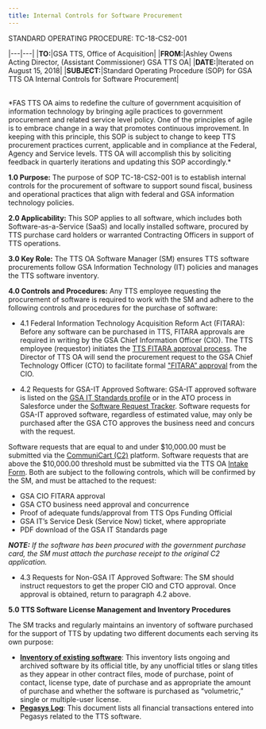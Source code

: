 ```yaml
---
title: Internal Controls for Software Procurement
---
```

STANDARD OPERATING PROCEDURE: TC-18-CS2-001

|---|---|
|**TO:**|GSA TTS, Office of Acquisition|
|**FROM:**|Ashley Owens<br>Acting Director, (Assistant Commissioner) GSA TTS OA|
|**DATE:**|Iterated on August 15, 2018|
|**SUBJECT:**|Standard Operating Procedure (SOP) for GSA TTS OA Internal Controls for Software Procurement|

<br>
*FAS TTS OA aims to redefine the culture of government acquisition of information technology by bringing agile practices to government procurement and related service level policy. One of the principles of agile is to embrace change in a way that promotes continuous improvement. In keeping with this principle, this SOP is subject to change to keep TTS procurement practices current, applicable and in compliance at the Federal, Agency and Service levels. TTS OA will accomplish this by soliciting feedback in quarterly iterations and updating this SOP accordingly.*

**1.0 Purpose:** The purpose of SOP TC-18-CS2-001 is to establish internal controls for the procurement of software to support sound fiscal, business and operational practices that align with federal and GSA information technology policies.

**2.0 Applicability:** This SOP applies to all software, which includes both Software-as-a-Service (SaaS) and locally installed software, procured by TTS purchase card holders or warranted Contracting Officers in support of TTS operations.

**3.0 Key Role:** The TTS OA Software Manager (SM) ensures TTS software procurements follow GSA Information Technology (IT) policies and manages the TTS software inventory.

**4.0 Controls and Procedures:**  Any TTS employee requesting the procurement of software is required to work with the SM and adhere to the following controls and procedures for the purchase of software:

+ 4.1 Federal Information Technology Acquisition Reform Act (FITARA): Before any software can be purchased in TTS, FITARA approvals are required in writing by the GSA Chief Information Officer (CIO). The TTS employee (requestor) initiates the [TTS FITARA approval process](https://docs.google.com/document/d/1BfbrHw5pDjBY1dXOGR5LVKa03jCKsRColYs8-YbcE94/edit?ts=5aa29265). The Director of TTS OA will send the procurement request to the GSA Chief Technology Officer (CTO) to facilitate formal ["FITARA” approval](https://docs.google.com/document/d/1BfbrHw5pDjBY1dXOGR5LVKa03jCKsRColYs8-YbcE94/edit) from the CIO.

+ 4.2 Requests for GSA-IT Approved Software: GSA-IT approved software is listed on the [GSA IT Standards profile](https://ea.gsa.gov/#!/itstandards) or in the ATO process in Salesforce under the [Software Request Tracker](https://gsa.my.salesforce.com/a1Z?fcf=00B30000009TGJc). Software requests for GSA-IT approved software, regardless of estimated value, may only be purchased after the GSA CTO approves the business need and concurs with the request.

Software requests that are equal to and under $10,000.00 must be submitted via the [CommuniCart (C2)](https://cap.18f.gov/) platform. Software requests that are above the $10,000.00 threshold must be submitted via the TTS OA [Intake Form](https://docs.google.com/forms/d/e/1FAIpQLSeGoLWQ_6yEmxlrHuztlZWH6sX3t_0J0PPnzZxhwlK6nq1KoQ/viewform). Both are subject to the following controls, which will be confirmed by the SM, and must be attached to the request:

* GSA CIO FITARA approval
* GSA CTO business need approval and concurrence
* Proof of adequate funds/approval from TTS Ops Funding Official
* GSA IT’s Service Desk (Service Now) ticket, where appropriate
* PDF download of the GSA IT Standards page

***NOTE:*** *If the software has been procured with the government purchase card, the SM must attach the purchase receipt to the original C2 application.*

+ 4.3 Requests for Non-GSA IT Approved Software:  The SM should instruct requestors to get the proper CIO and CTO approval. Once approval is obtained, return to paragraph 4.2 above.

**5.0 TTS Software License Management and Inventory Procedures**

The SM tracks and regularly maintains an inventory of software purchased for the support of TTS by updating two different documents each serving its own purpose:

* **[Inventory of existing software](https://docs.google.com/spreadsheets/d/1ietHbrxICCyHlI-7MvvZSXbgDtpo4RbxRPzmGr07bS4/edit#gid=809652876)**:  This inventory lists ongoing and archived software by its official title, by any unofficial titles or slang titles as they appear in other contract files, mode of purchase, point of contact, license type, date of purchase and as appropriate the amount of purchase and whether the software is purchased as “volumetric,” single or multiple-user license.
* **[Pegasys Log](https://docs.google.com/spreadsheets/d/1DZNfdF48bm6ilVWN8E6yK0_FuayAdkp-cZUXfVZf3NM/edit#gid=1246278447)**:  This document lists all financial transactions entered into Pegasys related to the TTS software.
